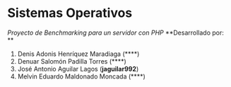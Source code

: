 # Sistemas Operativos
*Proyecto de Benchmarking para un servidor con PHP*
**Desarrollado por: **

1. Denis Adonis Henríquez Maradiaga (****)
2. Denuar Salomón Padilla Torres (****)
2. José Antonio Aguilar Lagos (**jaguilar992**)
2. Melvin Eduardo Maldonado Moncada (****)

